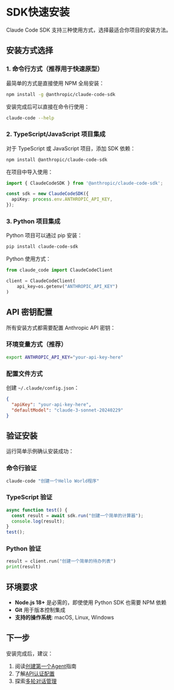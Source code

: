 # SDK快速安装

Claude Code SDK 支持三种使用方式，选择最适合你项目的安装方法。

## 安装方式选择

### 1. 命令行方式（推荐用于快速原型）

最简单的方式是直接使用 NPM 全局安装：

```bash
npm install -g @anthropic/claude-code-sdk
```

安装完成后可以直接在命令行使用：

```bash
claude-code --help
```

### 2. TypeScript/JavaScript 项目集成

对于 TypeScript 或 JavaScript 项目，添加 SDK 依赖：

```bash
npm install @anthropic/claude-code-sdk
```

在项目中导入使用：

```typescript
import { ClaudeCodeSDK } from '@anthropic/claude-code-sdk';

const sdk = new ClaudeCodeSDK({
  apiKey: process.env.ANTHROPIC_API_KEY,
});
```

### 3. Python 项目集成

Python 项目可以通过 pip 安装：

```bash
pip install claude-code-sdk
```

Python 使用方式：

```python
from claude_code import ClaudeCodeClient

client = ClaudeCodeClient(
    api_key=os.getenv("ANTHROPIC_API_KEY")
)
```

## API 密钥配置

所有安装方式都需要配置 Anthropic API 密钥：

### 环境变量方式（推荐）

```bash
export ANTHROPIC_API_KEY="your-api-key-here"
```

### 配置文件方式

创建 `~/.claude/config.json`：

```json
{
  "apiKey": "your-api-key-here",
  "defaultModel": "claude-3-sonnet-20240229"
}
```

## 验证安装

运行简单示例确认安装成功：

### 命令行验证

```bash
claude-code "创建一个Hello World程序"
```

### TypeScript 验证

```typescript
async function test() {
  const result = await sdk.run("创建一个简单的计算器");
  console.log(result);
}
test();
```

### Python 验证

```python
result = client.run("创建一个简单的待办列表")
print(result)
```

## 环境要求

- **Node.js 18+** 是必需的，即使使用 Python SDK 也需要 NPM 依赖
- **Git** 用于版本控制集成
- **支持的操作系统**: macOS, Linux, Windows

## 下一步

安装完成后，建议：

1. 阅读[创建第一个Agent](create-first-agent)指南
2. 了解[API认证配置](api-authentication)
3. 探索[多轮对话管理](multi-turn-conversations)